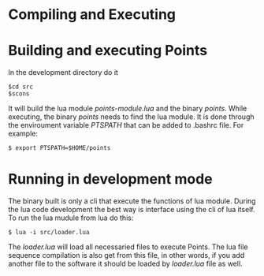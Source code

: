 
Compiling and Executing
============================

# Building and executing Points

In the development directory do it

	$cd src
	$scons

It will build the lua module _points-module.lua_ and the binary
_points_. While executing, the binary _points_ needs to find the lua module. It
is done through the enviroument variable _PTSPATH_ that can be added to
.bashrc file. For example:

	$ export PTSPATH=$HOME/points

# Running in development mode

The binary built is only a cli that execute the functions of lua module. During the
lua code development the best way is interface using the cli of lua itself. To
run the lua mudule from lua do this:

	$ lua -i src/loader.lua

The *loader.lua* will load all necessaried files to execute Points. The lua
file sequence compilation is also get from this file, in other words, if you
add another file to the software it should be loaded by *loader.lua* file as
well.

